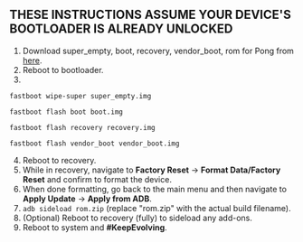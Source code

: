 ## THESE INSTRUCTIONS ASSUME YOUR DEVICE'S BOOTLOADER IS ALREADY UNLOCKED

1. Download super_empty, boot, recovery, vendor_boot, rom for Pong from [here](https://sourceforge.net/projects/evolution-x/files/Pong/14/).
2. Reboot to bootloader.
3.
```fastboot wipe-super super_empty.img```

```fastboot flash boot boot.img```

```fastboot flash recovery recovery.img```

```fastboot flash vendor_boot vendor_boot.img```

4. Reboot to recovery.
5. While in recovery, navigate to **Factory Reset** → **Format Data/Factory Reset** and confirm to format the device.
6. When done formatting, go back to the main menu and then navigate to **Apply Update** → **Apply from ADB**.
7. `adb sideload rom.zip` (replace "rom.zip" with the actual build filename).
8. (Optional) Reboot to recovery (fully) to sideload any add-ons.
9. Reboot to system and **#KeepEvolving**.
